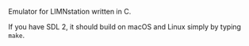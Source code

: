 Emulator for LIMNstation written in C.

If you have SDL 2, it should build on macOS and Linux simply by typing `make`.